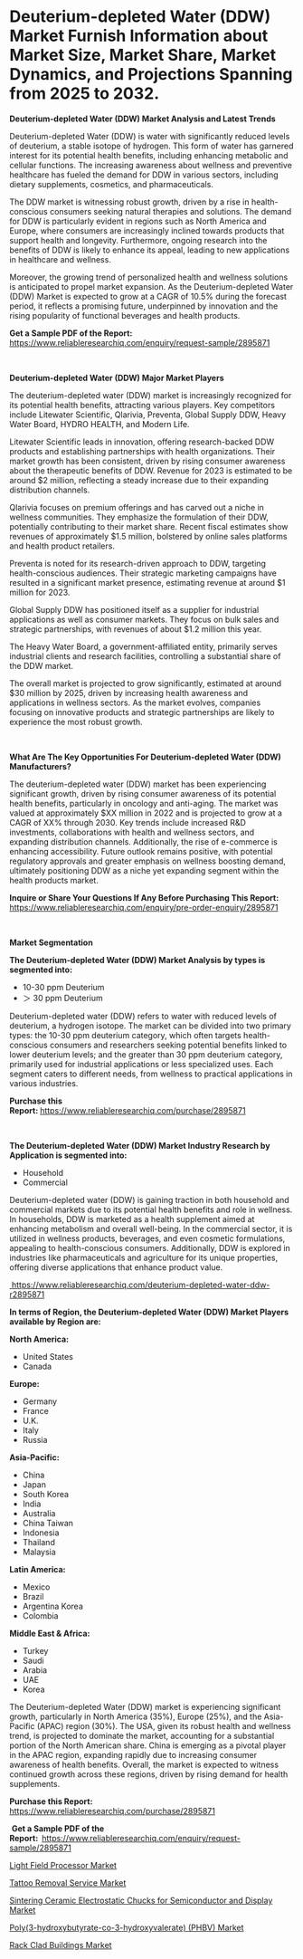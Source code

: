 <p><h1>Deuterium-depleted Water (DDW) Market Furnish Information about Market Size, Market Share, Market Dynamics, and Projections Spanning from 2025 to 2032.</h1></p><p><strong>Deuterium-depleted Water (DDW) Market Analysis and Latest Trends</strong></p>
<p><p>Deuterium-depleted Water (DDW) is water with significantly reduced levels of deuterium, a stable isotope of hydrogen. This form of water has garnered interest for its potential health benefits, including enhancing metabolic and cellular functions. The increasing awareness about wellness and preventive healthcare has fueled the demand for DDW in various sectors, including dietary supplements, cosmetics, and pharmaceuticals.</p><p>The DDW market is witnessing robust growth, driven by a rise in health-conscious consumers seeking natural therapies and solutions. The demand for DDW is particularly evident in regions such as North America and Europe, where consumers are increasingly inclined towards products that support health and longevity. Furthermore, ongoing research into the benefits of DDW is likely to enhance its appeal, leading to new applications in healthcare and wellness.</p><p>Moreover, the growing trend of personalized health and wellness solutions is anticipated to propel market expansion. As the Deuterium-depleted Water (DDW) Market is expected to grow at a CAGR of 10.5% during the forecast period, it reflects a promising future, underpinned by innovation and the rising popularity of functional beverages and health products.</p></p>
<p><strong>Get a Sample PDF of the Report:&nbsp;</strong> <a href="https://www.reliableresearchiq.com/enquiry/request-sample/2895871?utm_campaign=1117&utm_medium=2&utm_source=Github&utm_content=ia&utm_term=15032025&utm_id=deuterium-depleted-water-ddw">https://www.reliableresearchiq.com/enquiry/request-sample/2895871</a></p>
<p>&nbsp;</p>
<p><strong>Deuterium-depleted Water (DDW) Major Market Players</strong></p>
<p><p>The deuterium-depleted water (DDW) market is increasingly recognized for its potential health benefits, attracting various players. Key competitors include Litewater Scientific, Qlarivia, Preventa, Global Supply DDW, Heavy Water Board, HYDRO HEALTH, and Modern Life. </p><p>Litewater Scientific leads in innovation, offering research-backed DDW products and establishing partnerships with health organizations. Their market growth has been consistent, driven by rising consumer awareness about the therapeutic benefits of DDW. Revenue for 2023 is estimated to be around $2 million, reflecting a steady increase due to their expanding distribution channels.</p><p>Qlarivia focuses on premium offerings and has carved out a niche in wellness communities. They emphasize the formulation of their DDW, potentially contributing to their market share. Recent fiscal estimates show revenues of approximately $1.5 million, bolstered by online sales platforms and health product retailers.</p><p>Preventa is noted for its research-driven approach to DDW, targeting health-conscious audiences. Their strategic marketing campaigns have resulted in a significant market presence, estimating revenue at around $1 million for 2023.</p><p>Global Supply DDW has positioned itself as a supplier for industrial applications as well as consumer markets. They focus on bulk sales and strategic partnerships, with revenues of about $1.2 million this year.</p><p>The Heavy Water Board, a government-affiliated entity, primarily serves industrial clients and research facilities, controlling a substantial share of the DDW market. </p><p>The overall market is projected to grow significantly, estimated at around $30 million by 2025, driven by increasing health awareness and applications in wellness sectors. As the market evolves, companies focusing on innovative products and strategic partnerships are likely to experience the most robust growth.</p></p>
<p>&nbsp;</p>
<p><strong>What Are The Key Opportunities For Deuterium-depleted Water (DDW) Manufacturers?</strong></p>
<p><p>The deuterium-depleted water (DDW) market has been experiencing significant growth, driven by rising consumer awareness of its potential health benefits, particularly in oncology and anti-aging. The market was valued at approximately $XX million in 2022 and is projected to grow at a CAGR of XX% through 2030. Key trends include increased R&D investments, collaborations with health and wellness sectors, and expanding distribution channels. Additionally, the rise of e-commerce is enhancing accessibility. Future outlook remains positive, with potential regulatory approvals and greater emphasis on wellness boosting demand, ultimately positioning DDW as a niche yet expanding segment within the health products market.</p></p>
<p><strong>Inquire or Share Your Questions If Any Before Purchasing This Report:</strong> <a href="https://www.reliableresearchiq.com/enquiry/pre-order-enquiry/2895871?utm_campaign=1117&utm_medium=2&utm_source=Github&utm_content=ia&utm_term=15032025&utm_id=deuterium-depleted-water-ddw">https://www.reliableresearchiq.com/enquiry/pre-order-enquiry/2895871</a></p>
<p>&nbsp;</p>
<p><strong>Market Segmentation</strong></p>
<p><strong>The Deuterium-depleted Water (DDW) Market Analysis by types is segmented into:</strong></p>
<p><ul><li>10-30 ppm Deuterium</li><li>＞ 30 ppm Deuterium</li></ul></p>
<p><p>Deuterium-depleted water (DDW) refers to water with reduced levels of deuterium, a hydrogen isotope. The market can be divided into two primary types: the 10-30 ppm deuterium category, which often targets health-conscious consumers and researchers seeking potential benefits linked to lower deuterium levels; and the greater than 30 ppm deuterium category, primarily used for industrial applications or less specialized uses. Each segment caters to different needs, from wellness to practical applications in various industries.</p></p>
<p><strong>Purchase this Report:&nbsp;</strong><a href="https://www.reliableresearchiq.com/purchase/2895871?utm_campaign=1117&utm_medium=2&utm_source=Github&utm_content=ia&utm_term=15032025&utm_id=deuterium-depleted-water-ddw">https://www.reliableresearchiq.com/purchase/2895871</a></p>
<p>&nbsp;</p>
<p><strong>The Deuterium-depleted Water (DDW) Market Industry Research by Application is segmented into:</strong></p>
<p><ul><li>Household</li><li>Commercial</li></ul></p>
<p><p>Deuterium-depleted water (DDW) is gaining traction in both household and commercial markets due to its potential health benefits and role in wellness. In households, DDW is marketed as a health supplement aimed at enhancing metabolism and overall well-being. In the commercial sector, it is utilized in wellness products, beverages, and even cosmetic formulations, appealing to health-conscious consumers. Additionally, DDW is explored in industries like pharmaceuticals and agriculture for its unique properties, offering diverse applications that enhance product value.</p></p>
<p><a href="https://www.reliableresearchiq.com/deuterium-depleted-water-ddw-r2895871?utm_campaign=1117&utm_medium=2&utm_source=Github&utm_content=ia&utm_term=15032025&utm_id=deuterium-depleted-water-ddw">&nbsp;https://www.reliableresearchiq.com/deuterium-depleted-water-ddw-r2895871</a></p>
<p><strong>In terms of Region, the Deuterium-depleted Water (DDW) Market Players available by Region are:</strong></p>
<p>
    <p> <strong> North America: </strong>
        <ul>
            <li>United States</li>
            <li>Canada</li>
        </ul>
        </p> 
    <p> <strong> Europe: </strong>
        <ul>
            <li>Germany</li>
            <li>France</li>
            <li>U.K.</li>
            <li>Italy</li>
            <li>Russia</li>
        </ul>
        </p> 
    <p> <strong> Asia-Pacific: </strong>
        <ul>
            <li>China</li>
            <li>Japan</li>
            <li>South Korea</li>
            <li>India</li>
            <li>Australia</li>
            <li>China Taiwan</li>
            <li>Indonesia</li>
            <li>Thailand</li>
            <li>Malaysia</li>
        </ul>
        </p> 
    <p> <strong> Latin America: </strong>
        <ul>
            <li>Mexico</li>
            <li>Brazil</li>
            <li>Argentina Korea</li>
            <li>Colombia</li>
        </ul>
        </p> 
    <p> <strong> Middle East & Africa: </strong>
        <ul>
            <li>Turkey</li>
            <li>Saudi</li>
            <li>Arabia</li>
            <li>UAE</li>
            <li>Korea</li>
        </ul>
    </p>
    </p>
<p><p>The Deuterium-depleted Water (DDW) market is experiencing significant growth, particularly in North America (35%), Europe (25%), and the Asia-Pacific (APAC) region (30%). The USA, given its robust health and wellness trend, is projected to dominate the market, accounting for a substantial portion of the North American share. China is emerging as a pivotal player in the APAC region, expanding rapidly due to increasing consumer awareness of health benefits. Overall, the market is expected to witness continued growth across these regions, driven by rising demand for health supplements.</p></p>
<p><strong>Purchase this Report: </strong><a href="https://www.reliableresearchiq.com/purchase/2895871?utm_campaign=1117&utm_medium=2&utm_source=Github&utm_content=ia&utm_term=15032025&utm_id=deuterium-depleted-water-ddw">https://www.reliableresearchiq.com/purchase/2895871</a></p>
<p>&nbsp;<strong>Get a Sample PDF of the Report:&nbsp;&nbsp;</strong><a href="https://www.reliableresearchiq.com/enquiry/request-sample/2895871?utm_campaign=1117&utm_medium=2&utm_source=Github&utm_content=ia&utm_term=15032025&utm_id=deuterium-depleted-water-ddw">https://www.reliableresearchiq.com/enquiry/request-sample/2895871</a></p>
<p><strong></strong></p>
<p><p><a href="https://github.com/ayondaylos/Market-Research-Report-List-1/blob/main/light-field-processor-market.md?utm_campaign=1117&utm_medium=2&utm_source=Github&utm_content=ia&utm_term=15032025&utm_id=deuterium-depleted-water-ddw">Light Field Processor Market</a></p><p><a href="https://github.com/kanetaerkid/Market-Research-Report-List-1/blob/main/tattoo-removal-service-market.md?utm_campaign=1117&utm_medium=2&utm_source=Github&utm_content=ia&utm_term=15032025&utm_id=deuterium-depleted-water-ddw">Tattoo Removal Service Market</a></p><p><a href="https://github.com/cayposshefin/Market-Research-Report-List-1/blob/main/sintering-ceramic-electrostatic-chucks-for-semiconductor-and-display-market.md?utm_campaign=1117&utm_medium=2&utm_source=Github&utm_content=ia&utm_term=15032025&utm_id=deuterium-depleted-water-ddw">Sintering Ceramic Electrostatic Chucks for Semiconductor and Display Market</a></p><p><a href="https://github.com/leoustolja/Market-Research-Report-List-1/blob/main/poly3-hydroxybutyrate-co-3-hydroxyvalerate-phbv-market.md?utm_campaign=1117&utm_medium=2&utm_source=Github&utm_content=ia&utm_term=15032025&utm_id=deuterium-depleted-water-ddw">Poly(3-hydroxybutyrate-co-3-hydroxyvalerate) (PHBV) Market</a></p><p><a href="https://github.com/madethkijori/Market-Research-Report-List-1/blob/main/rack-clad-buildings-market.md?utm_campaign=1117&utm_medium=2&utm_source=Github&utm_content=ia&utm_term=15032025&utm_id=deuterium-depleted-water-ddw">Rack Clad Buildings Market</a></p></p>